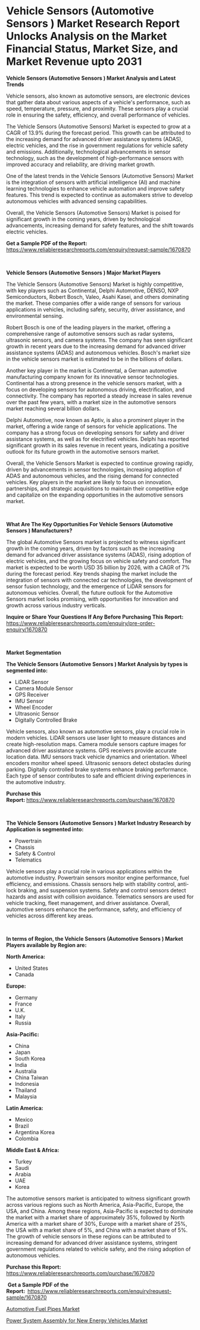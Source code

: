 <p><h1>Vehicle Sensors (Automotive Sensors ) Market Research Report Unlocks Analysis on the Market Financial Status, Market Size, and Market Revenue upto 2031</h1></p><p><strong>Vehicle Sensors (Automotive Sensors ) Market Analysis and Latest Trends</strong></p>
<p><p>Vehicle sensors, also known as automotive sensors, are electronic devices that gather data about various aspects of a vehicle's performance, such as speed, temperature, pressure, and proximity. These sensors play a crucial role in ensuring the safety, efficiency, and overall performance of vehicles.</p><p>The Vehicle Sensors (Automotive Sensors) Market is expected to grow at a CAGR of 13.9% during the forecast period. This growth can be attributed to the increasing demand for advanced driver assistance systems (ADAS), electric vehicles, and the rise in government regulations for vehicle safety and emissions. Additionally, technological advancements in sensor technology, such as the development of high-performance sensors with improved accuracy and reliability, are driving market growth.</p><p>One of the latest trends in the Vehicle Sensors (Automotive Sensors) Market is the integration of sensors with artificial intelligence (AI) and machine learning technologies to enhance vehicle automation and improve safety features. This trend is expected to continue as automakers strive to develop autonomous vehicles with advanced sensing capabilities.</p><p>Overall, the Vehicle Sensors (Automotive Sensors) Market is poised for significant growth in the coming years, driven by technological advancements, increasing demand for safety features, and the shift towards electric vehicles.</p></p>
<p><strong>Get a Sample PDF of the Report:&nbsp;</strong> <a href="https://www.reliableresearchreports.com/enquiry/request-sample/1670870">https://www.reliableresearchreports.com/enquiry/request-sample/1670870</a></p>
<p>&nbsp;</p>
<p><strong>Vehicle Sensors (Automotive Sensors ) Major Market Players</strong></p>
<p><p>The Vehicle Sensors (Automotive Sensors) Market is highly competitive, with key players such as Continental, Delphi Automotive, DENSO, NXP Semiconductors, Robert Bosch, Valeo, Asahi Kasei, and others dominating the market. These companies offer a wide range of sensors for various applications in vehicles, including safety, security, driver assistance, and environmental sensing.</p><p>Robert Bosch is one of the leading players in the market, offering a comprehensive range of automotive sensors such as radar systems, ultrasonic sensors, and camera systems. The company has seen significant growth in recent years due to the increasing demand for advanced driver assistance systems (ADAS) and autonomous vehicles. Bosch's market size in the vehicle sensors market is estimated to be in the billions of dollars.</p><p>Another key player in the market is Continental, a German automotive manufacturing company known for its innovative sensor technologies. Continental has a strong presence in the vehicle sensors market, with a focus on developing sensors for autonomous driving, electrification, and connectivity. The company has reported a steady increase in sales revenue over the past few years, with a market size in the automotive sensors market reaching several billion dollars.</p><p>Delphi Automotive, now known as Aptiv, is also a prominent player in the market, offering a wide range of sensors for vehicle applications. The company has a strong focus on developing sensors for safety and driver assistance systems, as well as for electrified vehicles. Delphi has reported significant growth in its sales revenue in recent years, indicating a positive outlook for its future growth in the automotive sensors market.</p><p>Overall, the Vehicle Sensors Market is expected to continue growing rapidly, driven by advancements in sensor technologies, increasing adoption of ADAS and autonomous vehicles, and the rising demand for connected vehicles. Key players in the market are likely to focus on innovation, partnerships, and strategic acquisitions to maintain their competitive edge and capitalize on the expanding opportunities in the automotive sensors market.</p></p>
<p>&nbsp;</p>
<p><strong>What Are The Key Opportunities For Vehicle Sensors (Automotive Sensors ) Manufacturers?</strong></p>
<p><p>The global Automotive Sensors market is projected to witness significant growth in the coming years, driven by factors such as the increasing demand for advanced driver assistance systems (ADAS), rising adoption of electric vehicles, and the growing focus on vehicle safety and comfort. The market is expected to be worth USD 35 billion by 2026, with a CAGR of 7% during the forecast period. Key trends shaping the market include the integration of sensors with connected car technologies, the development of sensor fusion technology, and the emergence of LiDAR sensors for autonomous vehicles. Overall, the future outlook for the Automotive Sensors market looks promising, with opportunities for innovation and growth across various industry verticals.</p></p>
<p><strong>Inquire or Share Your Questions If Any Before Purchasing This Report:</strong> <a href="https://www.reliableresearchreports.com/enquiry/pre-order-enquiry/1670870">https://www.reliableresearchreports.com/enquiry/pre-order-enquiry/1670870</a></p>
<p>&nbsp;</p>
<p><strong>Market Segmentation</strong></p>
<p><strong>The Vehicle Sensors (Automotive Sensors ) Market Analysis by types is segmented into:</strong></p>
<p><ul><li>LiDAR Sensor</li><li>Camera Module Sensor</li><li>GPS Receiver</li><li>IMU Sensor</li><li>Wheel Encoder</li><li>Ultrasonic Sensor</li><li>Digitally Controlled Brake</li></ul></p>
<p><p>Vehicle sensors, also known as automotive sensors, play a crucial role in modern vehicles. LiDAR sensors use laser light to measure distances and create high-resolution maps. Camera module sensors capture images for advanced driver assistance systems. GPS receivers provide accurate location data. IMU sensors track vehicle dynamics and orientation. Wheel encoders monitor wheel speed. Ultrasonic sensors detect obstacles during parking. Digitally controlled brake systems enhance braking performance. Each type of sensor contributes to safe and efficient driving experiences in the automotive industry.</p></p>
<p><strong>Purchase this Report:&nbsp;</strong><a href="https://www.reliableresearchreports.com/purchase/1670870">https://www.reliableresearchreports.com/purchase/1670870</a></p>
<p>&nbsp;</p>
<p><strong>The Vehicle Sensors (Automotive Sensors ) Market Industry Research by Application is segmented into:</strong></p>
<p><ul><li>Powertrain</li><li>Chassis</li><li>Safety & Control</li><li>Telematics</li></ul></p>
<p><p>Vehicle sensors play a crucial role in various applications within the automotive industry. Powertrain sensors monitor engine performance, fuel efficiency, and emissions. Chassis sensors help with stability control, anti-lock braking, and suspension systems. Safety and control sensors detect hazards and assist with collision avoidance. Telematics sensors are used for vehicle tracking, fleet management, and driver assistance. Overall, automotive sensors enhance the performance, safety, and efficiency of vehicles across different key areas.</p></p>
<p>&nbsp;</p>
<p><strong>In terms of Region, the Vehicle Sensors (Automotive Sensors ) Market Players available by Region are:</strong></p>
<p>
    <p> <strong> North America: </strong>
        <ul>
            <li>United States</li>
            <li>Canada</li>
        </ul>
        </p> 
    <p> <strong> Europe: </strong>
        <ul>
            <li>Germany</li>
            <li>France</li>
            <li>U.K.</li>
            <li>Italy</li>
            <li>Russia</li>
        </ul>
        </p> 
    <p> <strong> Asia-Pacific: </strong>
        <ul>
            <li>China</li>
            <li>Japan</li>
            <li>South Korea</li>
            <li>India</li>
            <li>Australia</li>
            <li>China Taiwan</li>
            <li>Indonesia</li>
            <li>Thailand</li>
            <li>Malaysia</li>
        </ul>
        </p> 
    <p> <strong> Latin America: </strong>
        <ul>
            <li>Mexico</li>
            <li>Brazil</li>
            <li>Argentina Korea</li>
            <li>Colombia</li>
        </ul>
        </p> 
    <p> <strong> Middle East & Africa: </strong>
        <ul>
            <li>Turkey</li>
            <li>Saudi</li>
            <li>Arabia</li>
            <li>UAE</li>
            <li>Korea</li>
        </ul>
    </p>
    </p>
<p><p>The automotive sensors market is anticipated to witness significant growth across various regions such as North America, Asia-Pacific, Europe, the USA, and China. Among these regions, Asia-Pacific is expected to dominate the market with a market share of approximately 35%, followed by North America with a market share of 30%, Europe with a market share of 25%, the USA with a market share of 5%, and China with a market share of 5%. The growth of vehicle sensors in these regions can be attributed to increasing demand for advanced driver assistance systems, stringent government regulations related to vehicle safety, and the rising adoption of autonomous vehicles.</p></p>
<p><strong>Purchase this Report: </strong><a href="https://www.reliableresearchreports.com/purchase/1670870">https://www.reliableresearchreports.com/purchase/1670870</a></p>
<p>&nbsp;<strong>Get a Sample PDF of the Report:&nbsp;&nbsp;</strong><a href="https://www.reliableresearchreports.com/enquiry/request-sample/1670870">https://www.reliableresearchreports.com/enquiry/request-sample/1670870</a></p>
<p><strong></strong></p>
<p><p><a href="https://issuu.com/reportprime-2/docs/automotive-fuel-pipes-market-size-2030.pptx">Automotive Fuel Pipes Market</a></p><p><a href="https://issuu.com/reportprime-2/docs/power-system-assembly-for-new-energy-vehicles-mark">Power System Assembly for New Energy Vehicles Market</a></p></p>